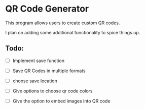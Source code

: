 ﻿# QR Code Generator

This program allows users to create custom QR codes. 

I plan on adding some additional functionality to spice things up. 


## Todo:

- [ ] Implement save function 
- [ ] Save QR Codes in multiple formats
- [ ] choose save location
- [ ] Give options to choose qr code colors
- [ ] Give the option to embed images into QR code  


